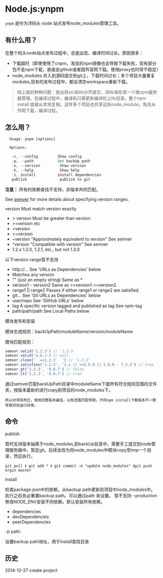 Node.js:ynpm
===========

`ynpm` 是作为洋码头 node 站点发布node_modules管理工具。


有什么用？
-------------------
在整个码头node站点发布过程中，总是出现，编译时间过长。原因很多：
* 下载超时（即使使用了cnpm，淘宝的npm镜像也会导致下载失败，现有部分包不走npm下载，直接走github或者国外官网下载。使用proxy也时常不稳定）
* node_modules 并入到源码提交到git上，下载时间过长；多个项目大量重复modules,现有的发布过程中，都会清空workspace重新下载。

> 经上面的种种问题：提出将src和lib分开提交，将lib保存至一个类npm服务器管理。在编译过程中，编译机只需更新编译机上lib目录，整个npm install 直接从本地复制。这样多个项目也共享这些node_module。免去从外网下载，编译过程。


怎么用？
-------------------
```javascript
  Usage: ynpm [options]

  Options:

   -c, --config      	Show config
   -p, --path 			Set backUp path
   -v, --version         Show version
   -h, --help            Show help
   -i, install 			install dependencies
   publish               publish to git

```

**注意：**
	所有的依赖查找不支持，非版本外的匹配。

See [semver](https://docs.npmjs.com/misc/semver) for more details about specifying version ranges.

version Must match version exactly
* \> version Must be greater than version
* \>=version etc
* \<version
* <=version
* ~version "Approximately equivalent to version" See semver
* ^version "Compatible with version" See semver
* 1.2.x 1.2.0, 1.2.1, etc., but not 1.3.0

以下version range暂不支持
* http://... See 'URLs as Dependencies' below
* Matches any version
* "" (just an empty string) Same as *
* version1 - version2 Same as >=version1 <=version2.
* range1 || range2 Passes if either range1 or range2 are satisfied.
* git... See 'Git URLs as Dependencies' below
* user/repo See 'GitHub URLs' below
* tag A specific version tagged and published as tag See npm-tag
* path/path/path See Local Paths below


模块发布和安装

模块生成规则：backUpPath/moduleName/version/moduleName

模块匹配规则：
 ```js
semver.valid('1.2.3') // '1.2.3'
semver.valid('a.b.c') // null
semver.clean('  =v1.2.3   ') // '1.2.3'
semver.satisfies('1.2.3', '1.x || >=2.5.0 || 5.0.0 - 7.2.3') // true
semver.gt('1.2.3', '9.8.7') // false
semver.lt('1.2.3', '9.8.7') // true
 ```
 通过semver匹配backUpPath目录中moduleName下面所有符合规则范围的文件夹，按版本最新的进行copy到项目的node_modules下。
 
 	所以对项目而已，使用完整版本最佳，以免范围匹配导致，不同npm install下载版本不一致导致项目运行异常。
    
## 命令

publish

暂时支持版本抽离于node_modules,到backUp目录中，需要手工提交到node管理服务器中，暂定git。后续会改为将node_modules中模块copy至tmp一个目录，然后执行，
    
    git pull 》 git add * 》 git commit -m "update node_modules" 》git push orgin master
    
install
	
检查package.json中的依赖，从backup path更新到项目中node_modules中。执行之前务必重置backup path。可以通过path 来设置。
暂不支持--production 修改NODE_ENV安装不同依赖。默认安装所有依赖。
* dependencies
* devDependencies
* peerDependencies
    
-p path:

设置backup path地址，用于install查找目录

## 历史
2014-12-27 create project